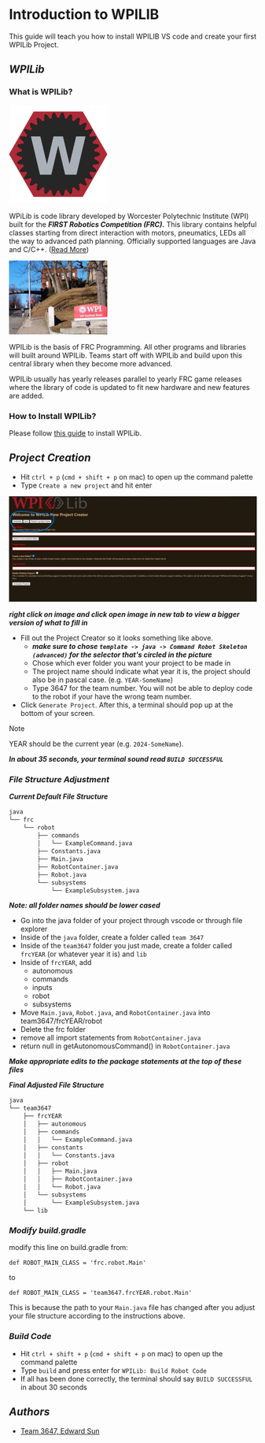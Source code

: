 # Introduction to WPILIB
This guide will teach you how to install WPILIB VS code and create your first WPILib Project.  

## ***WPILib***
### What is WPILib?
<!---![](WPILibLogo.png)--->
<img src="images\WPILibLogo.png" alt="drawing" width="200"/>

WPiLib is code library developed by Worcester Polytechnic Institute (WPI) built for the ***FIRST Robotics Competition (FRC).*** This library contains helpful classes starting from direct interaction with motors, pneumatics, LEDs all the way to advanced path planning. Officially supported languages are Java and C/C++. ([Read More](https://docs.wpilib.org/en/stable/docs/software/what-is-wpilib.html#:~:text=The%20WPI%20Robotics%20Library%20(WPILib,and%20used%20by%20other%20software.)))

<!---![](WPILoc.jpeg)--->
<img src="images\WPILoc.jpeg" alt="drawing" width="200"/>

WPILib is the basis of FRC Programming. All other programs and libraries will built around WPILib. Teams start off with WPILib and build upon this central library when they become more advanced. 

WPILib usually has yearly releases parallel to yearly FRC game releases where the library of code is updated to fit new hardware and new features are added. 

### How to Install WPILib?
Please follow [this guide](https://docs.wpilib.org/en/stable/docs/zero-to-robot/step-2/wpilib-setup.html) to install WPILib.



## ***Project Creation***

- Hit `ctrl + p` (`cmd + shift + p` on mac) to open up the command palette
- Type `Create a new project` and hit enter

<img src="images\newnewproject.png" alt="drawing" width="1000"/>

***right click on image and click open image in new tab to view a bigger version of what to fill in***

- Fill out the Project Creator so it looks something like above.
	- ***make sure to chose `template -> java -> Command Robot Skeleton (advanced)` for the selector that's circled in the picture***
	- Chose which ever folder you want your project to be made in
	- The project name should indicate what year it is, the project should also be in pascal case. (e.g. `YEAR-SomeName`)
	- Type 3647 for the team number. You will not be able to deploy code to the robot if your have the wrong team number. 
- Click `Generate Project`. After this, a terminal should pop up at the bottom of your screen. 
> [!NOTE]  
> YEAR should be the current year (e.g. `2024-SomeName`).

***In about 35 seconds, your terminal sound read `BUILD SUCCESSFUL`***

### ***File Structure Adjustment***
***Current Default File Structure***
```
java
└── frc
    └── robot
        ├── commands
        │   └── ExampleCommand.java
        ├── Constants.java
        ├── Main.java
        ├── RobotContainer.java
        ├── Robot.java
        └── subsystems
            └── ExampleSubsystem.java
```

***Note: all folder names should be lower cased***

- Go into the java folder of your project through vscode or through file explorer
- Inside of the `java` folder, create a folder called `team 3647`
- Inside of the `team3647` folder you just made, create a folder called `frcYEAR` (or whatever year it is) and `lib`
- Inside of `frcYEAR`, add
	- autonomous
	- commands
	- inputs
	- robot
	- subsystems
- Move `Main.java`, `Robot.java`, and `RobotContainer.java` into team3647/frcYEAR/robot
- Delete the frc folder
- remove all import statements from ```RobotContainer.java```
- return null in getAutonomousCommand() in ```RobotContainer.java```

***Make appropriate edits to the package statements at the top of these files***

***Final Adjusted File Structure***
```
java
└── team3647
    ├── frcYEAR
    │   ├── autonomous
    │   ├── commands
    │   │   └── ExampleCommand.java
    │   ├── constants
    │   │   └── Constants.java
    │   ├── robot
    │   │   ├── Main.java
    │   │   ├── RobotContainer.java
    │   │   └── Robot.java
    │   └── subsystems
    │       └── ExampleSubsystem.java
    └── lib
```

### ***Modify build.gradle***
modify this line on build.gradle from:
```
def ROBOT_MAIN_CLASS = 'frc.robot.Main'
```
to 
```
def ROBOT_MAIN_CLASS = 'team3647.frcYEAR.robot.Main'
```

This is because the path to your `Main.java` file has changed after you adjust your file structure according to the instructions above. 

### ***Build Code***
- Hit `ctrl + shift + p` (`cmd + shift + p` on mac) to open up the command palette
- Type `build` and press enter for `WPILib: Build Robot Code`
- If all has been done correctly, the terminal should say `BUILD SUCCESSFUL` in about 30 seconds


## ***Authors***
- [Team 3647, Edward Sun](https://github.com/EdwardoSunny)












